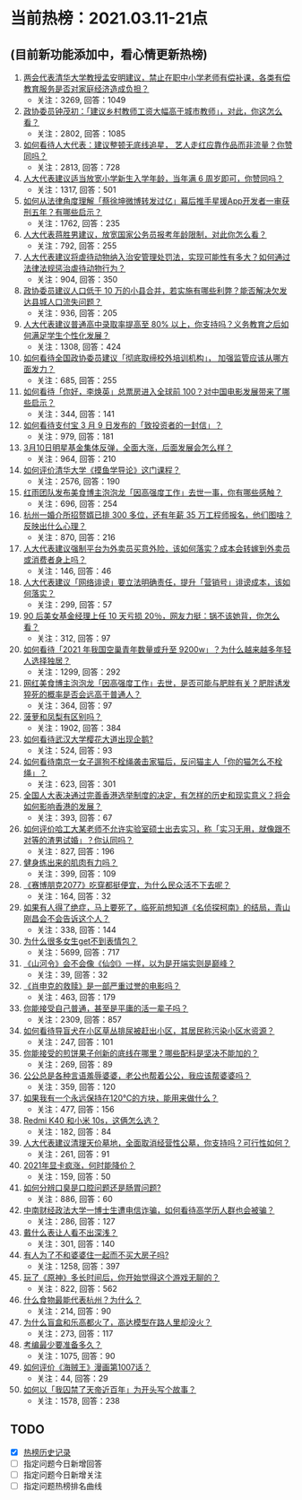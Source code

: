# 当前热榜：2021.03.11-21点
## (目前新功能添加中，看心情更新热榜)
1. [两会代表清华大学教授孟安明建议，禁止在职中小学老师有偿补课，各类有偿教育服务是否对家庭经济造成负担？](https://www.zhihu.com/question/448419438)
    * 关注：3269, 回答：1049
2. [政协委员钟茂初：「建议乡村教师工资大幅高于城市教师」，对此，你这怎么看？](https://www.zhihu.com/question/448359133)
    * 关注：2802, 回答：1085
3. [如何看待人大代表：建议整顿无底线追星， 艺人走红应靠作品而非流量？你赞同吗？](https://www.zhihu.com/question/448545659)
    * 关注：2813, 回答：728
4. [人大代表建议适当放宽小学新生入学年龄，当年满 6 周岁即可，你赞同吗？](https://www.zhihu.com/question/448559898)
    * 关注：1317, 回答：501
5. [如何从法律角度理解「蔡徐坤微博转发过亿」幕后推手星援App开发者一审获刑五年？有哪些启示？](https://www.zhihu.com/question/448562224)
    * 关注：1762, 回答：235
6. [人大代表蒋胜男建议，放宽国家公务员报考年龄限制，对此你怎么看？](https://www.zhihu.com/question/447039783)
    * 关注：792, 回答：255
7. [人大代表建议将虐待动物纳入治安管理处罚法，实现可能性有多大？如何通过法律法规惩治虐待动物行为？](https://www.zhihu.com/question/448536131)
    * 关注：904, 回答：350
8. [政协委员建议人口低于 10 万的小县合并，若实施有哪些利弊？能否解决欠发达县城人口流失问题？](https://www.zhihu.com/question/448537934)
    * 关注：936, 回答：205
9. [人大代表建议普通高中录取率提高至 80% 以上，你支持吗？义务教育之后如何满足学生个性化发展？](https://www.zhihu.com/question/448440699)
    * 关注：1308, 回答：424
10. [如何看待全国政协委员建议「彻底取缔校外培训机构」， 加强监管应该从哪方面发力？](https://www.zhihu.com/question/448474428)
    * 关注：685, 回答：255
11. [如何看待「你好，李焕英」总票房进入全球前 100？对中国电影发展带来了哪些启示？](https://www.zhihu.com/question/448705139)
    * 关注：344, 回答：141
12. [如何看待支付宝 3 月 9 日发布的「致投资者的一封信」？](https://www.zhihu.com/question/448531684)
    * 关注：979, 回答：181
13. [3月10日明星基金集体反弹，全面大涨，后面发展会怎么样？](https://www.zhihu.com/question/448591120)
    * 关注：964, 回答：210
14. [如何评价清华大学《摸鱼学导论》这门课程？](https://www.zhihu.com/question/448630016)
    * 关注：2576, 回答：190
15. [红雨团队发布美食博主泡泡龙「因高强度工作」去世一事，你有哪些感触？](https://www.zhihu.com/question/448569626)
    * 关注：696, 回答：254
16. [杭州一婚介所招赘婿已排 300 多位，还有年薪 35 万工程师报名，他们图啥？反映出什么心理？](https://www.zhihu.com/question/448749881)
    * 关注：870, 回答：216
17. [人大代表建议强制平台为外卖员买意外险，该如何落实？成本会转嫁到外卖员或消费者身上吗？](https://www.zhihu.com/question/448685101)
    * 关注：146, 回答：46
18. [人大代表建议「网络诽谤」要立法明确责任，提升「营销号」诽谤成本，该如何落实？](https://www.zhihu.com/question/447399573)
    * 关注：299, 回答：57
19. [90 后美女基金经理上任 10 天亏损 20％，网友力挺：锅不该她背，你怎么看？](https://www.zhihu.com/question/448721696)
    * 关注：312, 回答：97
20. [如何看待「2021 年我国空巢青年数量或升至 9200w」？为什么越来越多年轻人选择独居？](https://www.zhihu.com/question/448562387)
    * 关注：1299, 回答：292
21. [网红美食博主泡泡龙「因高强度工作」去世，是否可能与肥胖有关？肥胖诱发猝死的概率是否会远高于普通人？](https://www.zhihu.com/question/448566072)
    * 关注：364, 回答：97
22. [菠萝和凤梨有区别吗？](https://www.zhihu.com/question/20788381)
    * 关注：1902, 回答：384
23. [如何看待武汉大学樱花大道出现企鹅?](https://www.zhihu.com/question/447614949)
    * 关注：524, 回答：93
24. [如何看待南京一女子遛狗不栓绳袭击家猫后，反问猫主人「你的猫怎么不栓绳」？](https://www.zhihu.com/question/448711431)
    * 关注：623, 回答：301
25. [全国人大表决通过完善香港选举制度的决定，有怎样的历史和现实意义？将会如何影响香港的发展？](https://www.zhihu.com/question/447712125)
    * 关注：393, 回答：67
26. [如何评价哈工大某老师不允许实验室硕士出去实习，称「实习无用，就像跟不对等的渣男试婚」？你认同吗？](https://www.zhihu.com/question/448390973)
    * 关注：827, 回答：196
27. [健身练出来的肌肉有力吗？](https://www.zhihu.com/question/447230236)
    * 关注：399, 回答：109
28. [《赛博朋克2077》吃穿都挺便宜，为什么民众活不下去呢？](https://www.zhihu.com/question/448297157)
    * 关注：164, 回答：32
29. [如果有人得了绝症，马上要死了，临死前想知道《名侦探柯南》的结局，青山刚昌会不会告诉这个人？](https://www.zhihu.com/question/448275927)
    * 关注：338, 回答：144
30. [为什么很多女生get不到表情包？](https://www.zhihu.com/question/393293873)
    * 关注：5699, 回答：717
31. [《山河令》会不会像《仙剑》一样，以为是开端实则是巅峰？](https://www.zhihu.com/question/448730780)
    * 关注：39, 回答：32
32. [《肖申克的救赎》是一部严重过誉的电影吗？](https://www.zhihu.com/question/26063628)
    * 关注：463, 回答：179
33. [你能接受自己普通，甚至是平庸的活一辈子吗？](https://www.zhihu.com/question/442092262)
    * 关注：2309, 回答：857
34. [如何看待导盲犬在小区草丛排尿被赶出小区，其居民称污染小区水资源？](https://www.zhihu.com/question/447687486)
    * 关注：247, 回答：101
35. [你能接受的煎饼果子创新的底线在哪里？哪些配料是坚决不能加的？](https://www.zhihu.com/question/448443162)
    * 关注：269, 回答：89
36. [公公总是各种言语羞辱婆婆，老公也帮着公公，我应该帮婆婆吗？](https://www.zhihu.com/question/447614786)
    * 关注：359, 回答：120
37. [如果我有一个永远保持在120℃的方块，能用来做什么？](https://www.zhihu.com/question/448323743)
    * 关注：477, 回答：156
38. [Redmi K40 和小米 10s，这俩怎么选？](https://www.zhihu.com/question/448352248)
    * 关注：182, 回答：84
39. [人大代表建议清理天价墓地，全面取消经营性公墓，你支持吗？可行性如何？](https://www.zhihu.com/question/448681236)
    * 关注：261, 回答：91
40. [2021年显卡疯涨，何时能降价？](https://www.zhihu.com/question/439229840)
    * 关注：159, 回答：50
41. [如何分辨口臭是口腔问题还是肠胃问题?](https://www.zhihu.com/question/27883412)
    * 关注：886, 回答：60
42. [中南财经政法大学一博士生遭电信诈骗，如何看待高学历人群也会被骗？](https://www.zhihu.com/question/448538163)
    * 关注：286, 回答：127
43. [戴什么表让人看不出深浅？](https://www.zhihu.com/question/447868724)
    * 关注：301, 回答：140
44. [有人为了不和婆婆住一起而不买大房子吗?](https://www.zhihu.com/question/407531585)
    * 关注：1258, 回答：397
45. [玩了《原神》多长时间后，你开始觉得这个游戏无聊的？](https://www.zhihu.com/question/423597371)
    * 关注：822, 回答：562
46. [什么食物最能代表杭州？为什么？](https://www.zhihu.com/question/447695704)
    * 关注：214, 回答：90
47. [为什么盲盒和乐高都火了，高达模型在路人里却没火？](https://www.zhihu.com/question/445171544)
    * 关注：273, 回答：117
48. [考编最少要准备多久？](https://www.zhihu.com/question/293537613)
    * 关注：1075, 回答：90
49. [如何评价《海贼王》漫画第1007话？](https://www.zhihu.com/question/448641804)
    * 关注：44, 回答：29
50. [如何以「我囚禁了天帝近百年」为开头写个故事？](https://www.zhihu.com/question/436573312)
    * 关注：1578, 回答：238
## TODO
* [x] [热榜历史记录](hot_history/AllHot.md)
* [ ] 指定问题今日新增回答
* [ ] 指定问题今日新增关注
* [ ] 指定问题热榜排名曲线
